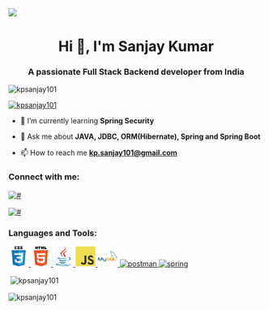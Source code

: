<img src="https://camo.githubusercontent.com/4fa9a5bdefafee7e59ad2086429306dfc0c902d0db4d2d1fdfb534b1767d9f62/68747470733a2f2f646576656c6f706572732e67697068792e636f6d2f6272616e63682f6d61737465722f7374617469632f6170692d35313264333663303936363236383237313731303861333862626235633537642e676966">
<h1 align="center">Hi 👋, I'm Sanjay Kumar</h1>
<h3 align="center">A passionate Full Stack Backend developer from India</h3>

<p align="left"> <img src="https://komarev.com/ghpvc/?username=kpsanjay101&label=Profile%20views&color=0e75b6&style=flat" alt="kpsanjay101" /> </p>

<p align="left"> <a href="https://github.com/ryo-ma/github-profile-trophy"><img src="https://github-profile-trophy.vercel.app/?username=kpsanjay101" alt="kpsanjay101" /></a> </p>

- 🌱 I’m currently learning **Spring Security**

- 💬 Ask me about **JAVA, JDBC, ORM(Hibernate), Spring and Spring Boot**

- 📫 How to reach me **kp.sanjay101@gmail.com**

<h3 align="left">Connect with me:</h3>
<p align="left">
<a href="https://www.linkedin.com/in/sanjay-kumar-0451b2212/" target="blank"><img align="center" src="https://raw.githubusercontent.com/rahuldkjain/github-profile-readme-generator/master/src/images/icons/Social/linked-in-alt.svg" alt="#" height="30" width="40" /></a>

<a href="https://kpsanjay101.github.io/" target="blank"><img align="center" src="https://encrypted-tbn0.gstatic.com/images?q=tbn:ANd9GcTQ2iolXQ5fYXcDgIHBqP7GWUTuaBV0OlJ1uw&usqp=CAU"  alt="#" height="30" width="40" /></a>
</p>

<h3 align="left">Languages and Tools:</h3>
<p align="left"> <a href="https://www.w3schools.com/css/" target="_blank" rel="noreferrer"> <img src="https://raw.githubusercontent.com/devicons/devicon/master/icons/css3/css3-original-wordmark.svg" alt="css3" width="40" height="40"/> </a> <a href="https://www.w3.org/html/" target="_blank" rel="noreferrer"> <img src="https://raw.githubusercontent.com/devicons/devicon/master/icons/html5/html5-original-wordmark.svg" alt="html5" width="40" height="40"/> </a> <a href="https://www.java.com" target="_blank" rel="noreferrer"> <img src="https://raw.githubusercontent.com/devicons/devicon/master/icons/java/java-original.svg" alt="java" width="40" height="40"/> </a> <a href="https://developer.mozilla.org/en-US/docs/Web/JavaScript" target="_blank" rel="noreferrer"> <img src="https://raw.githubusercontent.com/devicons/devicon/master/icons/javascript/javascript-original.svg" alt="javascript" width="40" height="40"/> </a> <a href="https://www.mysql.com/" target="_blank" rel="noreferrer"> <img src="https://raw.githubusercontent.com/devicons/devicon/master/icons/mysql/mysql-original-wordmark.svg" alt="mysql" width="40" height="40"/> </a> <a href="https://postman.com" target="_blank" rel="noreferrer"> <img src="https://www.vectorlogo.zone/logos/getpostman/getpostman-icon.svg" alt="postman" width="40" height="40"/> </a> <a href="https://spring.io/" target="_blank" rel="noreferrer"> <img src="https://www.vectorlogo.zone/logos/springio/springio-icon.svg" alt="spring" width="40" height="40"/> </a> </p>

<p>&nbsp;<img align="center" src="https://github-readme-stats.vercel.app/api?username=kpsanjay101&show_icons=true&locale=en" alt="kpsanjay101" /></p>

<p><img align="center" src="https://github-readme-streak-stats.herokuapp.com/?user=kpsanjay101&" alt="kpsanjay101" /></p>
